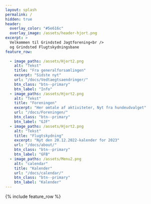 ```yaml
---
layout: splash
permalink: /
hidden: true
header:
  overlay_color: "#5e616c"
  overlay_image: /assets/header-hjort.png
excerpt: >
  Velkommen til Grindsted Jagtforening<br />
  og Grindsted Flugtskydningsbane
feature_row:
  
  - image_paths: /assets/Hjort2.png
    alt: "Tekst"
    title: "Fra generalforsamlingen"
    excerpt: "Sidste nyt"
    url: "/docs/Vedtaegtsaendringer/"
    btn_class: "btn--primary"
    btn_label: "Info" 
  - image_paths: /assets/Hjort2.png
    alt: "Tekst"
    title: "Foreningen"
    excerpt: "Her omtale af aktiviteter, Nyt fra hundeudvalget"
    url: "/docs/Foreningen/"
    btn_class: "btn--primary"
    btn_label: "GJF" 
  - image_paths: /assets/Hjort2.png
    alt: "Tekst"
    title: "Flugtskydning"
    excerpt: "Nyt den 20.12.2022-kalender for 2023"
    url: "/docs/about/"
    btn_class: "btn--primary"
    btn_label: "GFB" 
  - image_paths: /assets/Menu2.png
    alt: "calendar"
    title: "Kalender"
    url: "/docs/calendar/"
    btn_class: "btn--primary"
    btn_label: "Kalender"
---
```


{% include feature_row %}

